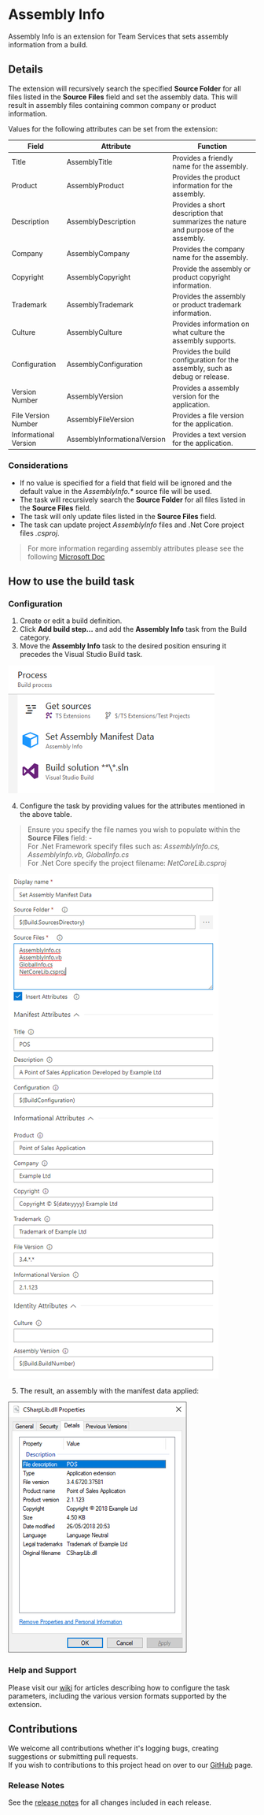 # Assembly Info
Assembly Info is an extension for Team Services that sets assembly information from a build.

## Details
The extension will recursively search the specified **Source Folder** for all files listed in the **Source Files** field and set the assembly data. This will result in assembly files containing common company or product information.

Values for the following attributes can be set from the extension:  

| Field | Attribute | Function |
|-------|-----------|----------|
| Title | AssemblyTitle | Provides a friendly name for the assembly. |
| Product | AssemblyProduct | Provides the product information for the assembly. |
| Description | AssemblyDescription | Provides a short description that summarizes the nature and purpose of the assembly. |
| Company | AssemblyCompany | Provides the company name for the assembly. |
| Copyright | AssemblyCopyright | Provide the assembly or product copyright information. |
| Trademark | AssemblyTrademark | Provides the assembly or product trademark information. |
| Culture | AssemblyCulture | Provides information on what culture the assembly supports. |
| Configuration | AssemblyConfiguration | Provides the build configuration for the assembly, such as debug or release. |
| Version Number | AssemblyVersion | Provides a assembly version for the application. |
| File Version Number | AssemblyFileVersion | Provides a file version for the application. |
| Informational Version | AssemblyInformationalVersion | Provides a text version for the application. |

### Considerations
- If no value is specified for a field that field will be ignored and the default value in the *AssemblyInfo.\** source file will be used.
- The task will recursively search the **Source Folder** for all files listed in the **Source Files** field.
- The task will only update files listed in the **Source Files** field.
- The task can update project *AssemblyInfo* files and .Net Core project files *.csproj*.

> For more information regarding assembly attributes please see the following [Microsoft Doc](https://docs.microsoft.com/en-us/dotnet/framework/app-domains/set-assembly-attributes)

## How to use the build task
### Configuration
1. Create or edit a build definition.
2. Click **Add build step...** and add the **Assembly Info** task from the Build category.
3. Move the **Assembly Info** task to the desired position ensuring it precedes the Visual Studio Build task.  

  ![Assembly Info task position](images/Task_List.png)

4. Configure the task by providing values for the attributes mentioned in the above table.  
> Ensure you specify the file names you wish to populate within the **Source Files** field: -  
> For .Net Framework specify files such as: *AssemblyInfo.cs, AssemblyInfo.vb, GlobalInfo.cs*  
> For .Net Core specify the project filename: *NetCoreLib.csproj*  

  ![Assembly Info task parameters](images/Task_Parameters.png)

5. The result, an assembly with the manifest data applied:  

  ![Assembly Info Set](images/Assembly_Manifest_Data.png)

### Help and Support
Please visit our [wiki](https://github.com/BMuuN/vsts-assemblyinfo-task/wiki) for articles describing how to configure the task parameters, including the various version formats supported by the extension.

## Contributions
We welcome all contributions whether it's logging bugs, creating suggestions or submitting pull requests.  
If you wish to contributions to this project head on over to our [GitHub](https://github.com/BMuuN/vsts-assemblyinfo-task) page.

### Release Notes
See the [release notes](https://github.com/BMuuN/vsts-assemblyinfo-task/blob/master/ReleaseNotes.md) for all changes included in each release.